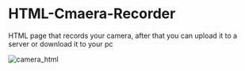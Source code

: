 # HTML-Cmaera-Recorder
HTML page that records your camera, after that you can upload it to a server or download it to your pc

![camera_html](https://github.com/GasparMPereira/HTML-Cmaera-Recorder/assets/71574610/9d49a3a3-c7f3-4338-977a-ebe378cfe189)
